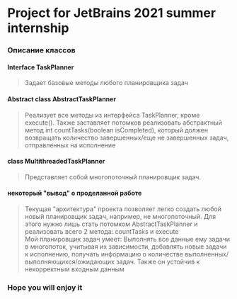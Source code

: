 # Project for JetBrains 2021 summer internship

### Описание классов
#### Interface TaskPlanner
> Задает базовые методы любого планировщика задач
#### Abstract class AbstractTaskPlanner
> Реализует все методы из интерфейса TaskPlanner, кроме execute().
> Также заставляет потомков реализовать абстрактный метод int countTasks(boolean isCompleted), 
> который должен возвращать количество завершенных/еще не завершенных задач, отправленных на исполнение
#### class MultithreadedTaskPlanner
> Представляет собой многопоточный планировщик задач.
#### некоторый "вывод" о проделанной работе
> Текущая "архитектура" проекта позволяет легко создать любой новый планировщик задач, например, не многопоточный.
> Для этого нужно лишь стать потомком AbstractTaskPlanner и реализовать всего 2 метода: countTasks и execute<br>
> Мой планировщик задач умеет: Выполнять все данные ему задачи в многопоток, учитывая их зависимости, добавлять новые задачи к исполнению, 
> получать информацию о количестве выполненных/выполняющихся/ожидающих задач. Также он устойчив к некорректным входным данным

### Hope you will enjoy it
